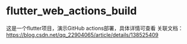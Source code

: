 # flutter_web_actions_build

这是一个flutter项目，演示GitHub actions部署，具体详情可查看
关联文档：https://blog.csdn.net/qq_22904065/article/details/138525409


